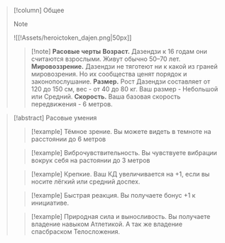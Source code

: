 
> [!column] Общее
>> [!note]
>> ![[!Assets/heroictoken_dajen.png|50px]]
>
>> [!note] **Расовые черты**
>> **Возраст.**
>>  Дазендзи к 16 годам они считаются взрослыми. Живут обычно 50–70 лет. 
**Мировоззрение.**
>>Дазендзи не тяготеют ни к какой из граней мировозрения. Но их сообщества ценят порядок и законопослушание. 
**Размер.**
>>Рост Дазендзи составляет от 120 до 150 см, вес - от 40 до 80 кг. Ваш размер - Небольшой или Средний. 
**Скорость.** 
>>Ваша базовая скорость передвижения - 6 метров.





> [!abstract] Расовые умения
>>[!example] Тёмное зрение.
>> Вы можете видеть в темноте на расстоянии до 6 метров 
>
>>[!example] Виброчувствительность.
>> Вы чувствуете вибрации вокрук себя на растоянии до 3 метров 
>
>>[!example] Крепкие.
>> Ваш КД увеличивается на +1, если вы носите лёгкий или средний доспех.
>
>>[!example] Быстрая реакция. 
>> Вы получаете бонус +1 к инициативе.
>
>>[!example] Природная сила и выносливость.
>> Вы получаете владение навыком Атлетикой. А так же владение спасбраском Телосложения. 